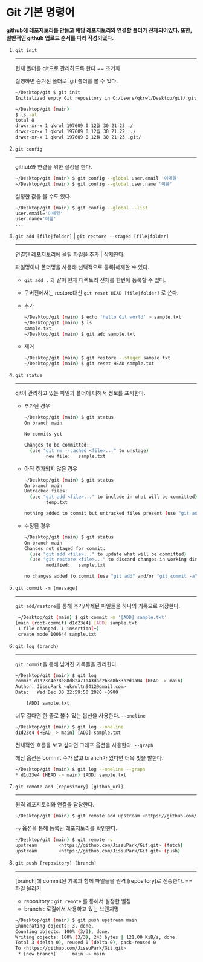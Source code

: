 # Git 기본 명령어

**github에 레포지토리를 만들고 해당 레포지토리와 연결할 폴더가 전제되어있다. 또한, 일반적인 github 업로드 순서를 따라 작성되었다.**



1. `git init`

   ------

   현재 폴더를 git으로 관리하도록 한다 == 초기화

   실행하면 숨겨진 폴더로 .git 폴더를 볼 수 있다.

   ```bash
   ~/Desktop/git $ git init
   Initialized empty Git repository in C:/Users/qkrwl/Desktop/git/.git/
   
   ~/Desktop/git (main)
   $ ls -al
   total 8
   drwxr-xr-x 1 qkrwl 197609 0 12월 30 21:23 ./
   drwxr-xr-x 1 qkrwl 197609 0 12월 30 21:22 ../
   drwxr-xr-x 1 qkrwl 197609 0 12월 30 21:23 .git/
   ```
   
   
2. `git config`

   ------

   github와 연결을 위한 설정을 한다.

   ```bash
   ~/Desktop/git (main) $ git config --global user.email '이메일'
   ~/Desktop/git (main) $ git config --global user.name '이름'
   ```

   설정한 값을 볼 수도 있다.

   ```bash
   ~/Desktop/git (main) $ git config --global --list
   user.email='이메일'
   user.name='이름'
   ...
   ```

   
   

3. `git add [file|folder]` | `git restore --staged [file|folder]`

   ------

   연결된 레포지토리에 올릴 파일을 추가 | 삭제한다.

   파일명이나 폴더명을 사용해 선택적으로 등록|해제할 수 있다.

   - `git add .` 과 같이 현재 디렉토리 전체를 한번에 등록할 수 있다.

   - 구버전에서는 restore대신 `git reset HEAD [file|folder]` 로 쓴다.

   - 추가

     ```bash
     ~/Desktop/git (main) $ echo 'hello Git world' > sample.txt
     ~/Desktop/git (main) $ ls
     sample.txt
     ~/Desktop/git (main) $ git add sample.txt
     ```

   - 제거

     ```bash
     ~/Desktop/git (main) $ git restore --staged sample.txt
     ~/Desktop/git (main) $ git reset HEAD sample.txt
     ```
  

4. `git status`

   ------

   git이 관리하고 있는 파일과 폴더에 대해서 정보를 표시한다.

   - 추가된 경우

     ```bash
     ~/Desktop/git (main) $ git status
     On branch main
     
     No commits yet
     
     Changes to be committed:
       (use "git rm --cached <file>..." to unstage)
             new file:   sample.txt
     ```

   - 아직 추가되지 않은 경우

     ```bash
     ~/Desktop/git (main) $ git status
     On branch main
     Untracked files:
       (use "git add <file>..." to include in what will be committed)
             temp.txt
     
     nothing added to commit but untracked files present (use "git add" to track)
     ```

   - 수정된 경우

     ```bash
     ~/Desktop/git (main) $ git status
     On branch main
     Changes not staged for commit:
       (use "git add <file>..." to update what will be committed)
       (use "git restore <file>..." to discard changes in working directory)
             modified:   sample.txt
     
     no changes added to commit (use "git add" and/or "git commit -a")
     ```

   
  

5. `git commit -m [message]`

   ------

   `git add/restore`를 통해 추가/삭제된 파일들을 하나의 기록으로 저장한다.

   ```bash
    ~/Desktop/git (main) $ git commit -m '[ADD] sample.txt'
   [main (root-commit) d1d23e4] [ADD] sample.txt
    1 file changed, 1 insertion(+)
    create mode 100644 sample.txt
   ```

   

  
6. `git log (branch)`

   ------

   `git commit`을 통해 남겨진 기록들을 관리한다.

   ```bash
   ~/Desktop/git (main) $ git log
   commit d1d23e4e78e88d82a71a43dad2b3d8b33b2d9a04 (HEAD -> main)
   Author: JissuPark <qkrwltn9412@gmail.com>
   Date:   Wed Dec 30 22:59:50 2020 +0900
   
       [ADD] sample.txt
   ```

   너무 길다면 한 줄로 볼수 있는 옵션을 사용한다. `--oneline`

   ```bash
   ~/Desktop/git (main) $ git log --oneline
   d1d23e4 (HEAD -> main) [ADD] sample.txt
   ```

   전체적인 흐름을 보고 싶다면 그래프 옵션을 사용한다. `--graph`

   해당 옵션은 commit 수가 많고 branch가 있다면 더욱 빛을 발한다.

   ```bash
   ~/Desktop/git (main) $ git log --oneline --graph
   * d1d23e4 (HEAD -> main) [ADD] sample.txt
   ```

     
   

7. `git remote add [repository] [github_url]`

   ------

   원격 레포지토리와 연결을 담당한다.

   ```bash
   ~/Desktop/git (main) $ git remote add upstream <https://github.com/JissuPark/Git.git>
   ```

   `-v` 옵션을 통해 등록된 레포지토리를 확인한다.

   ```bash
   ~/Desktop/git (main) $ git remote -v
   upstream        <https://github.com/JissuPark/Git.git> (fetch)
   upstream        <https://github.com/JissuPark/Git.git> (push)
   ```

   
  

8. `git push [repository] [branch]`

   ------

   [branch]에 commit된 기록과 함께 파일들을 원격 [repository]로 전송한다. == 파일 올리기

   - repository :  `git remote` 를 통해서 설정한 별칭
   - branch : 로컬에서 사용하고 있는 브랜치명

   ```bash
   ~/Desktop/git (main) $ git push upstream main
   Enumerating objects: 3, done.
   Counting objects: 100% (3/3), done.
   Writing objects: 100% (3/3), 243 bytes | 121.00 KiB/s, done.
   Total 3 (delta 0), reused 0 (delta 0), pack-reused 0
   To <https://github.com/JissuPark/Git.git>
    * [new branch]      main -> main
   ```
